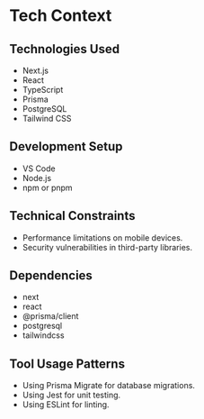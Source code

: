 # Tech Context

## Technologies Used

- Next.js
- React
- TypeScript
- Prisma
- PostgreSQL
- Tailwind CSS

## Development Setup

- VS Code
- Node.js
- npm or pnpm

## Technical Constraints

- Performance limitations on mobile devices.
- Security vulnerabilities in third-party libraries.

## Dependencies

- next
- react
- @prisma/client
- postgresql
- tailwindcss

## Tool Usage Patterns

- Using Prisma Migrate for database migrations.
- Using Jest for unit testing.
- Using ESLint for linting.
